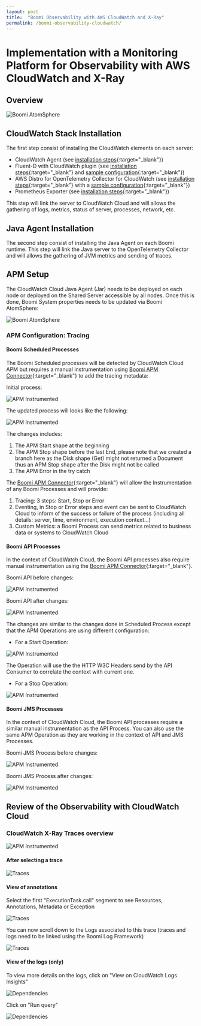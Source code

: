 ```yaml
---
layout: post
title:  "Boomi Observability with AWS CloudWatch and X-Ray"
permalink: /boomi-observability-cloudwatch/
---
```

Implementation with a Monitoring Platform for Observability with AWS CloudWatch and X-Ray
===========================================================

## Overview

![Boomi AtomSphere](/assets/boomi-observability-aws-cloudwatch-xray/cloudwatch+x-ray.png)

## CloudWatch Stack Installation

The first step consist of installing the CloudWatch elements on each server:

- CloudWatch Agent (see [installation steps](https://CloudWatch.com/docs/CloudWatch-cloud/agent/){:target="_blank"})
- Fluent-D with CloudWatch plugin (see [installation steps](https://github.com/fluent-plugins-nursery/fluent-plugin-cloudwatch-logs){:target="_blank"} and [sample configuration](https://github.com/anthonyrabiaza/opentelemetry-log-parser#promtail-configuration){:target="_blank"})
- AWS Distro for OpenTelemetry Collector for CloudWatch (see [installation steps](https://docs.aws.amazon.com/eks/latest/userguide/configure-cw.html){:target="_blank"} with a [sample configuration](https://github.com/anthonyrabiaza/opentelemetry-log-parser#configure-opentelemetry-collector){:target="_blank"})
- Prometheus Exporter (see [installation steps](https://docs.aws.amazon.com/AmazonCloudWatch/latest/monitoring/CloudWatch-Agent-PrometheusEC2.html#CloudWatch-Agent-Prometheus-Java){:target="_blank"})

This step will link the server to CloudWatch Cloud and will allows the gathering of logs, metrics, status of server, processes, network, etc.

## Java Agent Installation

The second step consist of installing the Java Agent on each Boomi runtime. This step will link the Java server to the OpenTelemetry Collector and will allows the gathering of JVM metrics and sending of traces.

## APM Setup

The CloudWatch Cloud Java Agent (Jar) needs to be deployed on each node or deployed on the Shared Server accessible by all nodes. Once this is done, Boomi System properties needs to be updated via Boomi AtomSphere:  

![Boomi AtomSphere](/assets/boomi-observability-aws-cloudwatch-xray/boomi-config-cloudwatch.png)

### APM Configuration: Tracing

#### Boomi Scheduled Processes

The Boomi Scheduled processes will be detected by CloudWatch Cloud APM but requires a manual instrumentation using [Boomi APM Connector](https://github.com/anthonyrabiaza/boomiapm){:target="_blank"} to add the tracing metadata:  

Initial process:

![APM Instrumented](/assets/boomi-observability-aws-cloudwatch-xray/boomi-process-1.png)  

The updated process will looks like the following:  

![APM Instrumented](/assets/boomi-observability-aws-cloudwatch-xray/boomi-process-1-apm.png)  

The changes includes:

1.  The APM Start shape at the beginning
2.  The APM Stop shape before the last End, please note that we created a branch here as the Disk shape (Get) might not returned a Document thus an APM Stop shape after the Disk might not be called
3.  The APM Error in the try catch

The [Boomi APM Connector](https://github.com/anthonyrabiaza/boomiapm){:target="_blank"} will allow the Instrumentation of any Boomi Processes and will provide:

1.  Tracing: 3 steps: Start, Stop or Error
2.  Eventing, in Stop or Error steps and event can be sent to CloudWatch Cloud to inform of the success or failure of the process (including all details: server, time, environment, execution context...)
3.  Custom Metrics: a Boomi Process can send metrics related to business data or systems to CloudWatch Cloud

#### Boomi API Processes

In the context of CloudWatch Cloud, the Boomi API processes also require manual instrumentation using the [Boomi APM Connector](https://github.com/anthonyrabiaza/boomiapm){:target="_blank"}. 

Boomi API before changes:

![APM Instrumented](/assets/boomi-observability-aws-cloudwatch-xray/boomi-process-2.png)  

Boomi API after changes:

![APM Instrumented](/assets/boomi-observability-aws-cloudwatch-xray/boomi-process-2-apm.png)  

The changes are similar to the changes done in Scheduled Process except that the APM Operations are using different configuration:

- For a Start Operation: 

![APM Instrumented](/assets/boomi-observability-aws-cloudwatch-xray/boomi-op-start.png)  

The Operation will use the the HTTP W3C Headers send by the API Consumer to correlate the context with current one.

- For a Stop Operation:

![APM Instrumented](/assets/boomi-observability-aws-cloudwatch-xray/boomi-op-stop.png)

#### Boomi JMS Processes

In the context of CloudWatch Cloud, the Boomi API processes require a similar manual instrumentation as the API Process. You can also use the same APM Operation as they are working in the context of API and JMS Processes.

Boomi JMS Process before changes:

![APM Instrumented](/assets/boomi-observability-aws-cloudwatch-xray/boomi-process-3.png)  

Boomi JMS Process after changes:

![APM Instrumented](/assets/boomi-observability-aws-cloudwatch-xray/boomi-process-3-apm.png)  

## Review of the Observability with CloudWatch Cloud

### CloudWatch X-Ray Traces overview

![APM Instrumented](/assets/boomi-observability-aws-cloudwatch-xray/cloudwatch-traces.png)  

#### After selecting a trace

![Traces](/assets/boomi-observability-aws-cloudwatch-xray/cloudwatch-trace-overview.png)

#### View of annotations

Select the first "ExecutionTask.call" segment to see Resources, Annotations, Metadata or Exception 

![Traces](/assets/boomi-observability-aws-cloudwatch-xray/cloudwatch-trace-annotations.png)

You can now scroll down to the Logs associated to this trace (traces and logs need to be linked using the Boomi Log Framework)

![Traces](/assets/boomi-observability-aws-cloudwatch-xray/cloudwatch-trace-and-logs.png)

#### View of the logs (only)

To view more details on the logs, click on "View on CloudWatch Logs Insights"

![Dependencies](/assets/boomi-observability-aws-cloudwatch-xray/cloudwatch-logs-screen.png)

Click on "Run query"

![Dependencies](/assets/boomi-observability-aws-cloudwatch-xray/cloudwatch-logs-only.png)